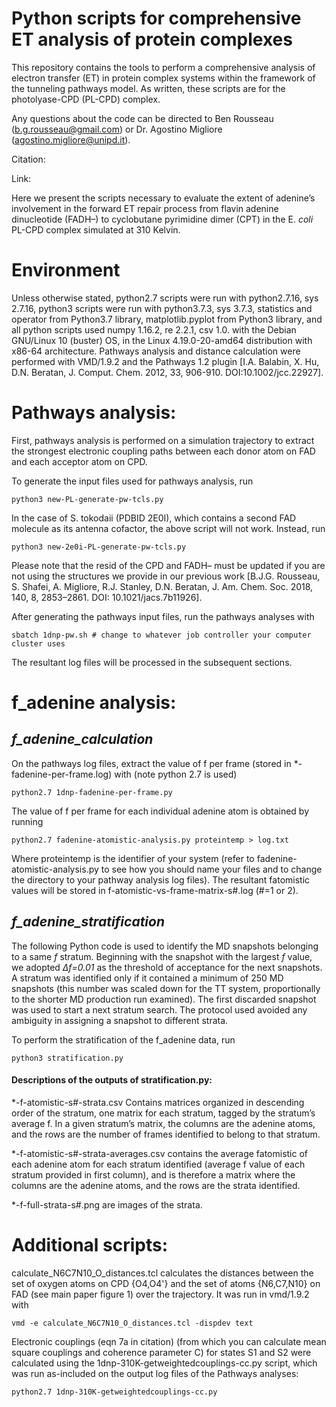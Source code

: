 # Python scripts for comprehensive ET analysis of protein complexes  
This repository contains the tools to perform a comprehensive analysis of electron transfer (ET) in protein complex systems within the framework of the tunneling pathways model. As written, these scripts are for the photolyase-CPD (PL-CPD) complex.

Any questions about the code can be directed to Ben Rousseau (b.g.rousseau@gmail.com) or Dr. Agostino Migliore (agostino.migliore@unipd.it).

Citation:

Link:

Here we present the scripts necessary to evaluate the extent of adenine’s involvement in the forward ET repair process from flavin adenine dinucleotide (FADH–) to cyclobutane pyrimidine dimer (CPT) in the E. *coli* PL-CPD complex simulated at 310 Kelvin. 

# Environment
Unless otherwise stated, python2.7 scripts were run with python2.7.16, sys 2.7.16, python3 scripts were run with python3.7.3, sys 3.7.3, statistics and operator from Python3.7 library, matplotlib.pyplot from Python3 library, and all python scripts used numpy 1.16.2, re 2.2.1, csv 1.0. with the Debian GNU/Linux 10 (buster) OS, in the Linux 4.19.0-20-amd64 distribution with x86-64 architecture.
Pathways analysis and distance calculation were performed with VMD/1.9.2 and the Pathways 1.2 plugin [I.A. Balabin, X. Hu, D.N. Beratan, J. Comput. Chem. 2012, 33, 906-910. DOI:10.1002/jcc.22927].

# Pathways analysis:
First, pathways analysis  is performed on a simulation trajectory to extract the strongest electronic coupling paths between each donor atom on FAD and each acceptor atom on CPD. 

To generate the input files used for pathways analysis, run 
```
python3 new-PL-generate-pw-tcls.py 
```
In the case of S. tokodaii (PDBID 2E0I), which contains a second FAD molecule as its antenna cofactor, the above script will not work. Instead, run 
```
python3 new-2e0i-PL-generate-pw-tcls.py
``` 
Please note that the resid of the CPD and FADH– must be updated if you are not using the structures we provide in our previous work [B.J.G. Rousseau, S. Shafei, A. Migliore, R.J. Stanley, D.N. Beratan, J. Am. Chem. Soc. 2018, 140, 8, 2853–2861. DOI: 10.1021/jacs.7b11926].

After generating the pathways input files, run the pathways analyses with
```
sbatch 1dnp-pw.sh # change to whatever job controller your computer cluster uses
``` 
The resultant log files will be processed in the subsequent sections.

# f_adenine analysis:
## *f_adenine_calculation*
On the pathways log files, extract the value of f per frame (stored in *-fadenine-per-frame.log) with (note python 2.7 is used)
```
python2.7 1dnp-fadenine-per-frame.py
```
The value of f per frame for each individual adenine atom is obtained by running
```
python2.7 fadenine-atomistic-analysis.py proteintemp > log.txt
```
Where proteintemp is the identifier of your system (refer to fadenine-atomistic-analysis.py to see how you should name your files and to change the directory to your pathway analysis log files).
The resultant fatomistic values will be stored in f-atomistic-vs-frame-matrix-s#.log (#=1 or 2).

## *f_adenine_stratification*
The following Python code is used to identify the MD snapshots belonging to a same *f* stratum. Beginning with the snapshot with the largest *f* value, we adopted *∆f=0.01* as the threshold of acceptance for the next snapshots. A stratum was identified only if it contained a minimum of 250 MD snapshots (this number was scaled down for the TT system, proportionally to the shorter MD production run examined). The first discarded snapshot was used to start a next stratum search. The protocol used avoided any ambiguity in assigning a snapshot to different strata.

To perform the stratification of the f_adenine data, run
```
python3 stratification.py
```
#### Descriptions of the outputs of stratification.py:
*-f-atomistic-s#-strata.csv
Contains matrices organized in descending order of the <f>stratum, one matrix for each stratum, tagged by the stratum’s average f.  In a given stratum’s matrix, the columns are the adenine atoms, and the rows are the number of frames identified to belong to that stratum.

*-f-atomistic-s#-strata-averages.csv contains the average fatomistic of each adenine atom for each stratum identified (average f value of each stratum provided in first column), and is therefore a matrix where the columns are the adenine atoms, and the rows are the strata identified. 

*-f-full-strata-s#.png are images of the strata. 


# Additional scripts:
calculate_N6C7N10_O_distances.tcl calculates the distances between the set of oxygen atoms on CPD {O4,O4'} and the set of atoms {N6,C7,N10} on FAD (see main paper figure 1) over the trajectory. It was run in vmd/1.9.2 with 
```
vmd -e calculate_N6C7N10_O_distances.tcl -dispdev text
```
Electronic couplings (eqn 7a in citation) (from which you can calculate mean square couplings and coherence parameter C) for states S1 and S2 were calculated using the 1dnp-310K-getweightedcouplings-cc.py script, which was run as-included on the output log files of the Pathways analyses:
```
python2.7 1dnp-310K-getweightedcouplings-cc.py
```
